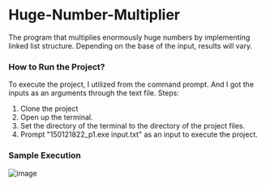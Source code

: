 # Huge-Number-Multiplier
The program that multiplies enormously huge numbers by implementing linked list structure. Depending on the base of the input, results will vary.


### How to Run the Project?
To execute the project, I utilized from the command prompt. And I got the inputs as an arguments through the text file.
Steps:

1. Clone the project
2. Open up the terminal.
3. Set the directory of the terminal to the directory of the project files.
4. Prompt "150121822_p1.exe input.txt" as an input to execute the project. 


### Sample Execution

![image](https://github.com/norestrictionss/Huge-Number-Multiplier/assets/77641983/039f9824-f287-413f-a763-2adba8f406e8)
